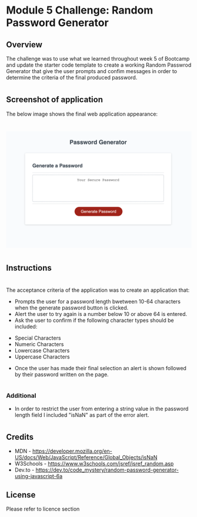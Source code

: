 # Module 5 Challenge: Random Password Generator

## Overview
 
The challenge was to use what we learned throughout week 5 of Bootcamp and update the starter code template to create a working Random Passwrod Generator that give the user prompts and confim messages in order to determine the criteria of the final produced password.

#
## Screenshot of application

The below image shows the final web application appearance:
#
![Alt text](assets/html%20screenshot.png)
#
## Instructions 
#
The acceptance  criteria of the application was to create an application that:

* Prompts the user for a password length bwetween 10-64 characters when the generate password button is clicked.
* Alert the user to try again is a number below 10 or above 64 is entered.
* Ask the user to confirm if the following character types should be included:
- Special Characters
- Numeric Characters
- Lowercase Characters
- Uppercase Characters
* Once the user has made their final selection an alert is shown followed by their password written on the page.

#

#

### Additional 

* In order to restrict the user from entering a string value in the password length field I included "isNaN" as part of the error alert.

#
## Credits
* MDN - https://developer.mozilla.org/en-US/docs/Web/JavaScript/Reference/Global_Objects/isNaN
* W3Schools - https://www.w3schools.com/jsref/jsref_random.asp
* Dev.to - https://dev.to/code_mystery/random-password-generator-using-javascript-6a
## License

Please refer to licence section

